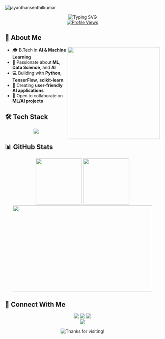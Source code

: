 <p align="left"> <img src="https://komarev.com/ghpvc/?username=jayanthansenthilkumar&label=Views%20on%20Me&color=0e75b6&style=flat" alt="jayanthansenthilkumar" /> </p>

<div align="center">
  <img src="https://readme-typing-svg.herokuapp.com?font=Fira+Code&weight=600&size=30&pause=1000&color=36BCF7FF&center=true&vCenter=true&random=false&width=500&height=70&lines=Hey+There!+%F0%9F%91%8B;I'm+Jayanthan+Senthilkumar;AI+%26+ML+Engineer" alt="Typing SVG" />
</div>

<div align="center">
  <a href="https://github.com/jayanthansenthilkumar">
    <img src="https://komarev.com/ghpvc/?username=jayanthansenthilkumar&color=36BCF7&style=for-the-badge" alt="Profile Views" />
  </a>
</div>

## 💫 About Me

<img align="right" width="300" src="https://media.giphy.com/media/bGgsc5mWoryfgKBx1u/giphy.gif"/>

- 🎓 B.Tech in **AI & Machine Learning**
- 🌱 Passionate about **ML**, **Data Science**, and **AI**
- 💻 Building with **Python**, **TensorFlow**, **scikit-learn**
- 🚀 Creating **user-friendly AI applications**
- 🤝 Open to collaborate on **ML/AI projects**

## 🛠️ Tech Stack

<div align="center">
  <img src="https://skillicons.dev/icons?i=python,tensorflow,pytorch,django,flask,react,mongodb,mysql,aws,docker&theme=light" />
</div>

## 📊 GitHub Stats

<div align="center">
  <img height="150" src="https://github-readme-stats.vercel.app/api?username=jayanthansenthilkumar&show_icons=true&bg_color=ffffff&title_color=006AFF&text_color=000000&icon_color=36BCF7&border_color=36BCF7&ring_color=36BCF7&include_all_commits=true&count_private=true" />
  <img height="150" src="https://github-readme-streak-stats.herokuapp.com?user=jayanthansenthilkumar&background=ffffff&border=36BCF7&stroke=36BCF7&ring=36BCF7&fire=FF6B00&currStreakNum=000000&currStreakLabel=006AFF&dates=666666" />
</div>

<div align="center">
  <img height="280" width="95%" src="https://github-readme-activity-graph.vercel.app/graph?username=jayanthansenthilkumar&custom_title=Contribution%20Graph&bg_color=ffffff&color=000000&line=36BCF7&point=006AFF&area=true&area_color=36BCF7&hide_border=false&border_color=36BCF7" />
</div>

## 🤝 Connect With Me

<div align="center">
  <a href="https://www.linkedin.com/in/jayanthan18"><img src="https://img.shields.io/badge/LinkedIn-0077B5?style=for-the-badge&logo=linkedin&logoColor=white" /></a>
  <a href="mailto:jayanthansenthilkumar18@gmail.com"><img src="https://img.shields.io/badge/Gmail-D14836?style=for-the-badge&logo=gmail&logoColor=white" /></a>
  <a href="https://jayanthansenthilkumar.streamlit.app"><img src="https://img.shields.io/badge/Portfolio-FF4B4B?style=for-the-badge&logo=streamlit&logoColor=white" /></a>
</div>

<div align="center">
  <img src="https://capsule-render.vercel.app/api?type=waving&color=gradient&height=100&section=footer"/>
</div>

<p align="center">
  <img src="https://img.shields.io/badge/Thanks%20for%20visiting-Star%20if%20useful-brightgreen.svg" alt="Thanks for visiting!" />
</p>


